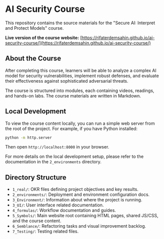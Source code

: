 # AI Security Course

This repository contains the source materials for the "Secure AI: Interpret and Protect Models" course.

**Live version of the course website:** [https://rifaterdemsahin.github.io/ai-security-course/](https://rifaterdemsahin.github.io/ai-security-course/)

## About the Course

After completing this course, learners will be able to analyze a complex AI model for security vulnerabilities, implement robust defenses, and evaluate their effectiveness against sophisticated adversarial threats.

The course is structured into modules, each containing videos, readings, and hands-on labs. The course materials are written in Markdown.

## Local Development

To view the course content locally, you can run a simple web server from the root of the project. For example, if you have Python installed:

```bash
python -m http.server
```

Then open `http://localhost:8000` in your browser.

For more details on the local development setup, please refer to the documentation in the `2_environments` directory.

## Directory Structure

*   `1_real/`: OKR files defining project objectives and key results.
*   `2_environments/`: Deployment and environment configuration docs.
*   `3_Environment/`: Information about where the project is running.
*   `3_UI/`: User interface related documentation.
*   `4_formulas/`: Workflow documentation and guides.
*   `5_Symbols/`: Main website root containing HTML pages, shared JS/CSS, and the course content.
*   `6_Semblance/`: Refactoring tasks and visual improvement backlog.
*   `7_Testing/`: Testing related files.